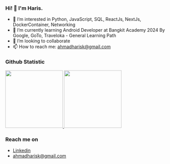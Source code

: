 ### Hi! 👋 I'm Haris.

- 👀 I’m interested in Python, JavaScript, SQL, ReactJs, NextJs, DockerContainer, Networking
- 🌱 I’m currently learning Android Developer at Bangkit Academy 2024 By Google, GoTo, Traveloka - General Learning Path
- 💞️ I’m looking to collaborate
- 📫 How to reach me: ahmadharisk@gmail.com

### Github Statistic
<p align="left">
<a href="https://github.com/penuliscode">
  <img height="180em" src="https://github-readme-stats-eight-theta.vercel.app/api?username=khasirah&show_icons=true&theme=algolia&include_all_commits=true&count_private=true"/>
  <img height="180em" src="https://github-readme-stats-eight-theta.vercel.app/api/top-langs/?username=khasirah&layout=compact&layout=compact&theme=algolia"/>
</a>
</p>

### Reach me on
- [Linkedin](https://www.linkedin.com/in/ahmad-haris-kurniawan-488870176/)
- ahmadharisk@gmail.com
